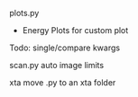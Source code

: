 plots.py

- Energy Plots for custom plot

Todo:
single/compare kwargs

scan.py
auto image limits

xta
move .py to an xta folder